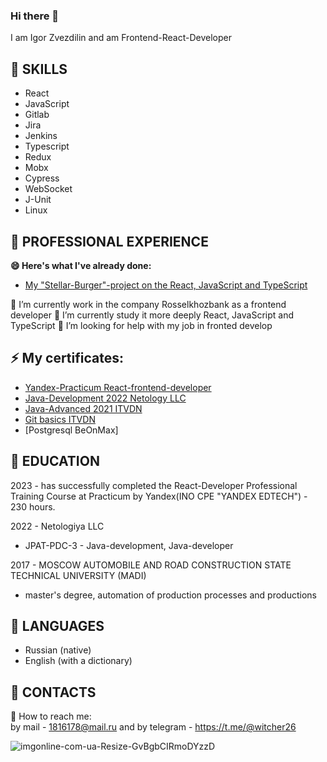 ### Hi there 👋
I am Igor Zvezdilin and am Frontend-React-Developer

## 👯 SKILLS
 + React
 + JavaScript
 + Gitlab
 + Jira
 + Jenkins
 + Typescript
 + Redux
 + Mobx
 + Cypress
 + WebSocket
 + J-Unit
 + Linux
 
## 👯 PROFESSIONAL EXPERIENCE
**😄 Here's what I've already done:**
- [My "Stellar-Burger"-project on the React, JavaScript and TypeScript](https://github.com/Witcher26/ZvezdilinIL-Stellar_Burgers)

🔭 I’m currently work in the company Rosselkhozbank as a frontend developer 
🌱 I’m currently study it more deeply React, JavaScript and TypeScript
🤔 I’m looking for help with my job in fronted develop

## ⚡ My certificates:
+ [Yandex-Practicum React-frontend-developer](https://github.com/Witcher26/Witcher26/assets/66370784/13107bc6-8cf4-4631-b970-24aa97221c62)
+ [Java-Development 2022 Netology LLC](https://user-images.githubusercontent.com/66370784/179455703-e8190e68-f700-43a7-8b97-578f4ca06523.jpg)
+ [Java-Advanced 2021 ITVDN ](https://github.com/Witcher26/Witcher26/files/9226592/Java.Advanced.pdf)
+ [Git basics ITVDN](https://github.com/Witcher26/Witcher26/files/9226645/Git.basics.pdf)
+ [Postgresql BeOnMax]


## 👯 EDUCATION
2023 - has successfully completed the React-Developer Professional Training Course at Practicum by Yandex(INO CPE "YANDEX EDTECH") - 230 hours.

2022 - Netologiya LLC
  + JPAT-PDC-3 - Java-development, Java-developer  
  
2017 - MOSCOW AUTOMOBILE AND ROAD CONSTRUCTION STATE TECHNICAL UNIVERSITY (MADI)
  + master's degree, automation of production processes and productions
## 👯 LANGUAGES
+ Russian (native)  
+ English (with a dictionary)  

## 👯 CONTACTS  
 💬 How to reach me:  
 by mail - 1816178@mail.ru and by telegram - https://t.me/@witcher26  

![imgonline-com-ua-Resize-GvBgbCIRmoDYzzD](https://user-images.githubusercontent.com/66370784/179456866-9d5405df-cc3d-4847-808c-a06a0f6c868c.jpg)
